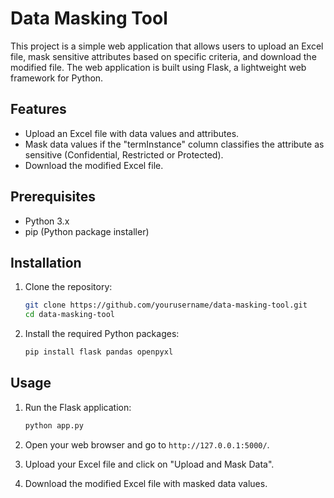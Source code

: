# Data Masking Tool

This project is a simple web application that allows users to upload an Excel file, mask sensitive attributes based on specific criteria, and download the modified file. The web application is built using Flask, a lightweight web framework for Python.

## Features

- Upload an Excel file with data values and attributes.
- Mask data values if the "termInstance" column classifies the attribute as sensitive (Confidential, Restricted or Protected).
- Download the modified Excel file.

## Prerequisites

- Python 3.x 
- pip (Python package installer)

## Installation

1. Clone the repository:
    ```sh
    git clone https://github.com/yourusername/data-masking-tool.git
    cd data-masking-tool
    ```

2. Install the required Python packages:
    ```sh
    pip install flask pandas openpyxl
    ```

## Usage

1. Run the Flask application:
    ```sh
    python app.py
    ```

2. Open your web browser and go to `http://127.0.0.1:5000/`.

3. Upload your Excel file and click on "Upload and Mask Data".

4. Download the modified Excel file with masked data values.
